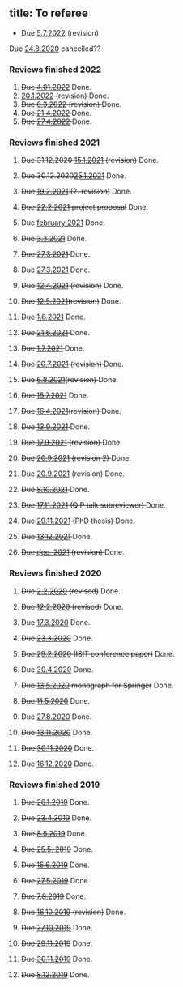 title: To referee
---

 
* Due [5.7.2022](REF_ramos2022) (revision)


<del>Due [24.8.2020](REF_khrennikov2020)</del> cancelled??


### Reviews finished 2022



1. <del> Due [4.01.2022](REF_cree2021)</del> Done.    
1. <del> [20.1.2022](REF_faulkner2021) (revision)  </del> Done.    
1. <del> Due [6.3.2022](REF_carbone2021) (revision) </del> Done.
1. <del> Due [21.4.2022](REF_ramos2022) </del> Done.
1. <del> Due [27.4.2022](REF_xiao2022) </del> Done.





### Reviews finished 2021


1. <del>Due  31.12.2020 [15.1.2021](REF_haapasalo2020a) (revision)</del> Done.

1. <del> Due 30.12.2020[25.1.2021](REF_gao2020)</del> Done.

1. <del>Due [19.2.2021](REF_haapasalo2020a) (2. revision)</del> Done.

1. <del>Due [22.2.2021](REF_huber2021) project proposal</del> Done.

1. <del> Due [february 2021](REF_chehade2021)</del> Done.

1. <del> Due [3.3.2021](REF_hollands2021)</del> Done.

1. <del> Due [27.3.2021](REF_regula2021) </del> Done.

1. <del>Due [27.3.2021](REF_hatano2021)</del> Done.    

1. <del> Due [12.4.2021](REF_plosker2020) (revision)</del> Done.

1.  <del>Due [12.5.2021](REF_hollands2021)(revision)</del> Done.

1. <del> Due [1.6.2021](REF_beneduci2021)</del> Done. 

1. <del> Due [21.6.2021](REF_duarte2021)   </del> Done.

1. <del>Due [1.7.2021](REF_nakahira2021)   </del> Done.

1. <del>Due [20.7.2021](REF_gao2020) (revision) </del> Done. 

1. <del>Due [6.8.2021](REF_regula2021)(revision) </del> Done.

1. <del> Due [15.7.2021](REF_kim2021)</del> Done.

1. <del> Due [16.4.2021](REF_hatano2021)(revision)   </del> Done.  

1. <del> Due [13.9.2021](REF_zhang2021)    </del> Done.

1. <del> Due [17.9.2021](REF_duarte2021) (revision)  </del> Done.

1. <del> Due [20.9.2021](REF_hollands2021) (revision 2) </del> Done.

1. <del> Due [20.9.2021](REF_nakahira2021) (revision) </del> Done.

1. <del> Due [8.10.2021](REF_carbone2021) </del> Done.    

1. <del>Due [17.11.2021](REF_lami2021) (QIP talk subreviewer) </del> Done.

1. <del>Due [29.11.2021](REF_girotti2021) (PhD thesis)  </del> Done.

1. <del>  Due [13.12.2021](REF_faulkner2021) </del> Done. 

1. <del>  Due [dec. 2021](REF_beneduci2021) (revision) </del> Done.

### Reviews finished 2020


1. <del>Due [2.2.2020](REF_podsedkowska2019) (revised)</del>  Done.

1. <del>Due [12.2.2020](REF_dallarno2019) (revised)</del>  Done.

1. <del>Due [17.3.2020](REF_bullock2020)</del>  Done.

1. <del>Due [23.3.2020](REF_haapasalo2020)</del>  Done.

1. <del>Due [29.2.2020](REF_coll2020) (ISIT conference paper)</del> Done.

1. <del>Due [30.4.2020](REF_chakraborty2020)</del>  Done.

1. <del>Due [13.5.2020](REF_hiai2020) monograph for Springer</del> Done.

1. <del>Due [11.5.2020](REF_brasil2020)</del> Done.

1. <del>Due [27.8.2020](REF_chakraborty2020)</del> Done.

1. <del> Due [13.11.2020](REF_haapasalo2020a)</del> Done.

1. <del> Due [30.11.2020](REF_plosker2020)</del> Done.

1. <del> Due [16.12.2020](REF_qi2020)</del> Done.


### Reviews finished 2019


1. <del>Due [26.1.2019](REF_gour2019)</del> Done.

1. <del>Due [23.4.2019](REF_molnar2019)</del> Done.

2. <del>Due [8.5.2019](REF_labuschagne2019)</del> Done.

3. <del>Due [25.5. 2019](REF_haapasalo2019)</del> Done.

4. <del>Due [15.6.2019](REF_aray2019)</del>  Done.

5. <del>Due [27.5.2019](REF_gzyl2019)</del> Done.

6. <del>Due [7.8.2019](REF_carlen2019)</del> Done.

7. <del>Due [16.10.2019](REF_carlen2019) (revision)</del>  Done.

8. <del>Due [27.10.2019](REF_shahbazi2019)</del> Done.

9. <del>Due [29.11.2019](REF_dallarno2019)</del> Done.
 
9. <del>Due [30.11.2019](REF_pitrik2019)</del> Done.

10. <del>Due [8.12.2019](REF_podsedkowska2019)</del> Done.
 
